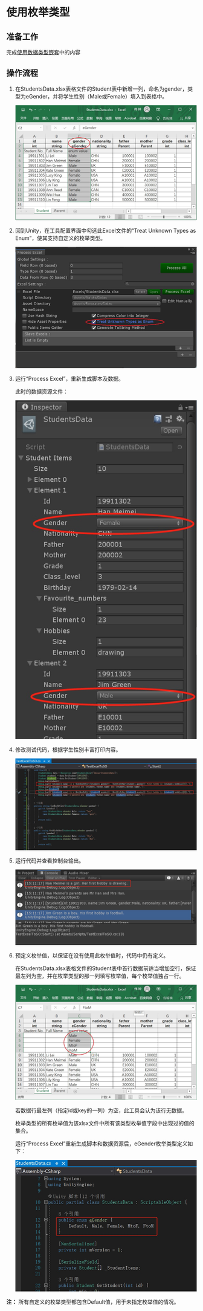 # 使用枚举类型

## 准备工作

完成[使用数据类型嵌套](./Guide1E2_CN.md)中的内容

## 操作流程

1. 在StudentsData.xlsx表格文件的Student表中新增一列，命名为gender，类型为eGender，并将学生性别（Male或Female）填入到表格中。
   
   ![StudentsData.xlsx中Student表，突出gender列](./.images/img1.3-1.jpg)

2. 回到Unity，在工具配置界面中勾选此Excel文件的“Treat Unknown Types as Enum”，使其支持自定义的枚举类型。
   
   ![工具界面，突出勾选“Treat Unknown Types as Enum”](./.images/img1.3-2.jpg)

3. 运行“Process Excel”，重新生成脚本及数据。
   
   此时的数据资源文件：
   
   ![在Inspector中查看数据资源，突出gender字段](./.images/img1.3-3.jpg)

4. 修改测试代码，根据学生性别丰富打印内容。
   
   ![TestExcelToSO.cs，突出修改部分](./.images/img1.3-4.jpg)

5. 运行代码并查看控制台输出。
   
   ![控制台输出，突出修改部分](./.images/img1.3-5.jpg)

6. 预定义枚举值，以保证在没有使用此枚举值时，代码中仍有定义。
   
   在StudentsData.xlsx表格文件的Student表中首行数据前适当增加空行，保证最左列为空，并在枚举类型的那一列填写枚举值，每个枚举值独占一行。
   
   ![StudentsData.xlsx的Student表前几行](./.images/img1.3-6.jpg)
   
   若数据行最左列（指定id或key的一列）为空，此工具会认为该行无数据。
   
   枚举类型的所有枚举值为该xlsx文件中所有该类型枚举值字段中出现过的值的集合。
   
   运行“Process Excel”重新生成脚本和数据资源后，eGender枚举类型定义如下：
   
   ![StudentsData.eGender定义](./.images/img1.3-7.jpg)

**注：** 所有自定义的枚举类型都包含Default值，用于未指定枚举值的情况。
